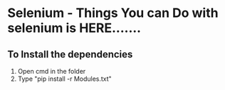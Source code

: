 # Selenium - Things You can Do with selenium is HERE.......

<p>
<h2>To Install the dependencies</h2>
<ol type='1'>
<li>Open cmd in the folder</li>
<li>Type "pip install -r Modules.txt"</li>
</ol>
</p>